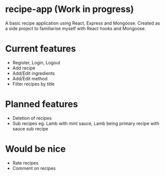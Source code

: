 # recipe-app (Work in progress)

A basic recipe application using React, Express and Mongoose. Created as a side project to familiarise myself with React hooks and Mongoose.

# Current features
- Register, Login, Logout
- Add recipe
- Add/Edit ingredients
- Add/Edit method
- Filter recipes by title

# Planned features
- Deletion of recipes
- Sub recipes eg. Lamb with mint sauce, Lamb being primary recipe with sauce sub recipe

# Would be nice
- Rate recipes
- Comment on recipes

